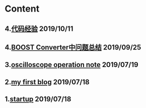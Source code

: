 # Content
## 4.[代码经验](20191011code) 2019/10/11
## 4.[BOOST Converter中问题总结](20190925MCU) 2019/09/25
## 3.[oscilloscope operation note](20190719scopetrigger) 2019/07/19
## 2.[my first blog](20190718myfirstpage) 2019/07/18
## 1.[startup](20190718startup) 2019/07/18
